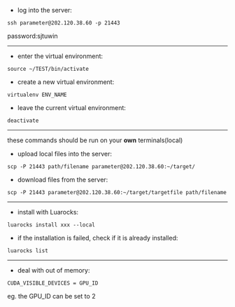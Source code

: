 - log into the server:
```
ssh parameter@202.120.38.60 -p 21443
```
password:sjtuwin

---


- enter the virtual environment:
```
source ~/TEST/bin/activate
```
- create a new virtual environment:
```
virtualenv ENV_NAME
```
- leave the current virtual environment:
```
deactivate
```

---
these commands should be run on your **own** terminals(local)
- upload local files into the server:
```
scp -P 21443 path/filename parameter@202.120.38.60:~/target/
```

- download files from the server:
```
scp -P 21443 parameter@202.120.38.60:~/target/targetfile path/filename
```

---

- install with Luarocks:
```
luarocks install xxx --local
```
- if the installation is failed, check if it is already installed:
```
luarocks list
```

---

- deal with out of memory:
```
CUDA_VISIBLE_DEVICES = GPU_ID
```

eg. the GPU_ID can be set to 2
